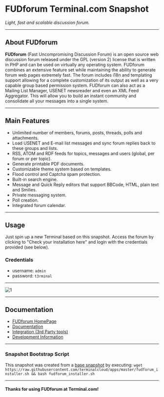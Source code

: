 # **FUDforum** Terminal.com Snapshot

*Light, fast and scalable discussion forum.*

---

## About FUDforum

**FUDforum** (Fast Uncompromising Discussion Forum) is an open source web discussion forum released under the GPL (version 2) license that is written in PHP and can be used on virtually any operating system. FUDforum combines an extensive feature set while maintaining the ability to generate forum web pages extremely fast. The forum includes i18n and templating support allowing for a complete customization of its output as well as a very capable group based permission system. FUDforum can also act as a Mailing List Manager, USENET newsreader and even an XML Feed Aggregator. This will allow you to build an instant community and consolidate all your messages into a single system.

---

## Main Features

- Unlimited number of members, forums, posts, threads, polls and attachments.
- Load USENET and E-mail list messages and sync forum replies back to these groups and lists.
- RSS, ATOM and RDF feeds for topics, messages and users (global, per forum or per topic).
- Generate printable PDF documents.
- Customizable theme system based on templates.
- Flood control and Captcha spam protection.
- Built-in search engine.
- Message and Quick Reply editors that support BBCode, HTML, plain text and Smilies.
- Private messaging system.
- Poll creation.
- Integrated forum calendar.

---

## Usage

Just spin up a new Terminal based on this snapshot. Access the forum by clicking to "Check your installation here" and login with the credentials provided (see below).

### Credentials

- username: `admin`
- password: `t3rminal`

---

![1](http://i.imgur.com/8PEoKTr.png)

---

## Documentation

- [FUDforum HomePage](http://fudforum.org/)
- [Documentation](http://cvs.prohost.org/index.php?title=Category:Documentation)
- [Integration (3rd Party tools)](http://cvs.prohost.org/index.php?title=Category:Integration)
- [Development Information](http://cvs.prohost.org/index.php?title=Category:Development)

---

### Snapshot Bootstrap Script

This snapshot was created from a [base snapshot](https://www.terminal.com/tiny/FzpHiTXG1K) by executing:
`wget https://raw.githubusercontent.com/terminalcloud/apps/master/fudforum_installer.sh && bash fudforum_installer.sh`

---

#### Thanks for using FUDforum at Terminal.com!
